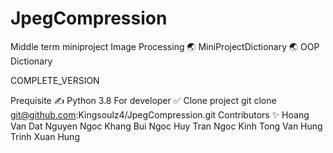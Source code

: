# JpegCompression
Middle term miniproject Image Processing
🌏 MiniProjectDictionary 🌏
OOP Dictionary

COMPLETE_VERSION

Prequisite ✍️
Python 3.8
For developer ✅
Clone project git clone git@github.com:Kingsoulz4/JpegCompression.git
Contributors ✨
Hoang Van Dat 
Nguyen Ngoc Khang
Bui Ngoc Huy
Tran Ngoc Kinh
Tong Van Hung
Trinh Xuan Hung
